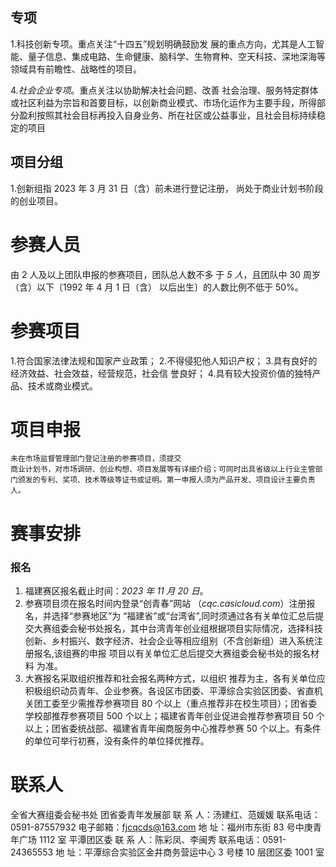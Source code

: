 ## 专项
1.科技创新专项。重点关注“十四五”规划明确鼓励发
展的重点方向，尤其是人工智能、量子信息、集成电路、生命健康、脑科学、生物育种、空天科技、深地深海等领域具有前瞻性、战略性的项目。

4.*社会企业专项*。重点关注以协助解决社会问题、改善
社会治理、服务特定群体或社区利益为宗旨和首要目标，以创新商业模式、市场化运作为主要手段，所得部分盈利按照其社会目标再投入自身业务、所在社区或公益事业，且社会目标持续稳定的项目
## 项目分组
1.创新组指 2023 年 3 月 31 日（含）前未进行登记注册，
尚处于商业计划书阶段的创业项目。
# 参赛人员
由 2 人及以上团队申报的参赛项目，团队总人数不多 于 *5 人*，且团队中 30 周岁（含）以下〔1992 年 4 月 1 日（含） 以后出生〕的人数比例不低于 50%。
# 参赛项目
1.符合国家法律法规和国家产业政策；
2.不得侵犯他人知识产权；
3.具有良好的经济效益、社会效益，经营规范，社会信
誉良好；
4.具有较大投资价值的独特产品、技术或商业模式。
# 项目申报
	未在市场监督管理部门登记注册的参赛项目，须提交
	商业计划书，对市场调研、创业构想、项目发展等有详细介绍；可同时出具省级以上行业主管部门颁发的专利、奖项、技术等级等证书或证明。第一申报人须为产品开发、项目设计主要负责人。

# 赛事安排
### 报名
1. 福建赛区报名截止时间：*2023 年 11 月 20 日*。
2. 参赛项目须在报名时间内登录“创青春”网站
（*cqc.casicloud.com*）注册报名，并选择“参赛地区”为
“福建省”或“台湾省”,同时须通过各有关单位汇总后提
交大赛组委会秘书处报名，其中台湾青年创业组根据项目实际情况，选择科技创新、乡村振兴、数字经济、社会企业等相应组别（不含创新组）进入系统注册报名,该组赛的申报
项目以有关单位汇总后提交大赛组委会秘书处的报名材料
为准。
3. 大赛报名采取组织推荐和社会报名两种方式，以组织
推荐为主，各有关单位应积极组织动员青年、企业参赛。各设区市团委、平潭综合实验区团委、省直机关团工委至少需推荐参赛项目 80 个以上（重点推荐非在校生项目）；团省委学校部推荐参赛项目 500 个以上；福建省青年创业促进会推荐参赛项目 50 个以上；团省委统战部、福建省青年闽商服务中心推荐参赛 50 个以上。有条件的单位可举行初赛，没有条件的单位择优推荐。
# 联系人
全省大赛组委会秘书处
团省委青年发展部
联 系 人：汤建红、范媛媛
联系电话：0591-87557932
电子邮箱：fjcqcds@163.com
地 址：福州市东街 83 号中庚青年广场 1112 室
平潭团区委
联 系 人：陈彩凤、李闽秀
联系电话：0591-24365553
地 址：平潭综合实验区金井商务营运中心 3 号楼 10
层团区委 1001 室